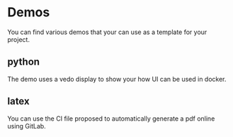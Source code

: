 # Demos

You can find various demos that your can use as a template for your project.

## python

The demo uses a vedo display to show your how UI can be used in docker.

## latex

You can use the CI file proposed to automatically generate a pdf online using GitLab.
